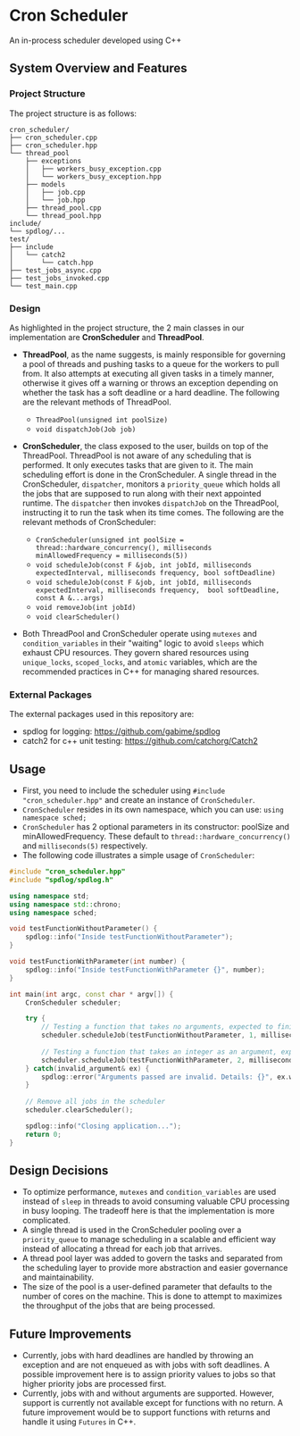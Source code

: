 # Cron Scheduler
An in-process scheduler developed using C++

## System Overview and Features
### Project Structure
The project structure is as follows:

```
cron_scheduler/
├── cron_scheduler.cpp
├── cron_scheduler.hpp
└── thread_pool
    ├── exceptions
    │   ├── workers_busy_exception.cpp
    │   └── workers_busy_exception.hpp
    ├── models
    │   ├── job.cpp
    │   └── job.hpp
    ├── thread_pool.cpp
    └── thread_pool.hpp
include/
└── spdlog/...
test/
├── include
│   └── catch2
│       └── catch.hpp
├── test_jobs_async.cpp
├── test_jobs_invoked.cpp
└── test_main.cpp
```

### Design
As highlighted in the project structure, the 2 main classes in our implementation are **CronScheduler** and **ThreadPool**.
- **ThreadPool**, as the name suggests, is mainly responsible for governing a pool of threads and pushing tasks to a queue for the workers to pull from. It also attempts at executing all given tasks in a timely manner, otherwise it gives off a warning or throws an exception depending on whether the task has a soft deadline or a hard deadline. The following are the relevant methods of ThreadPool.
    - `ThreadPool(unsigned int poolSize)`
    - `void dispatchJob(Job job)`
- **CronScheduler**, the class exposed to the user, builds on top of the ThreadPool. ThreadPool is not aware of any scheduling that is performed. It only executes tasks that are given to it. The main scheduling effort is done in the CronScheduler. A single thread in the CronScheduler, `dispatcher`, monitors a `priority_queue` which holds all the jobs that are supposed to run along with their next appointed runtime. The `dispatcher` then invokes `dispatchJob` on the ThreadPool, instructing it to run the task when its time comes. The following are the relevant methods of CronScheduler:
    - `CronScheduler(unsigned int poolSize = thread::hardware_concurrency(), milliseconds minAllowedFrequency = milliseconds(5))`
    - `void scheduleJob(const F &job, int jobId, milliseconds expectedInterval, milliseconds frequency, bool softDeadline)`
    - `void scheduleJob(const F &job, int jobId, milliseconds expectedInterval, milliseconds frequency,  bool softDeadline, const A &...args)`
    - `void removeJob(int jobId)`
    - `void clearScheduler()`

- Both ThreadPool and CronScheduler operate using `mutexes` and `condition_variables` in their "waiting" logic to avoid `sleeps` which exhaust CPU resources. They govern shared resources using `unique_locks`, `scoped_locks`, and `atomic` variables, which are the recommended practices in C++ for managing shared resources.

### External Packages
The external packages used in this repository are:
- spdlog for logging: https://github.com/gabime/spdlog
- catch2 for c++ unit testing: https://github.com/catchorg/Catch2

## Usage
- First, you need to include the scheduler using `#include "cron_scheduler.hpp"` and create an instance of `CronScheduler`.
- `CronScheduler` resides in its own namespace, which you can use: `using namespace sched;`
- `CronScheduler` has 2 optional parameters in its constructor: poolSize and minAllowedFrequency. These default to `thread::hardware_concurrency()` and `milliseconds(5)` respectively.
- The following code illustrates a simple usage of `CronScheduler`:

```C++
#include "cron_scheduler.hpp"
#include "spdlog/spdlog.h"

using namespace std;
using namespace std::chrono;
using namespace sched;

void testFunctionWithoutParameter() {
    spdlog::info("Inside testFunctionWithoutParameter");
}

void testFunctionWithParameter(int number) {
    spdlog::info("Inside testFunctionWithParameter {}", number);
}

int main(int argc, const char * argv[]) {
    CronScheduler scheduler;

    try {
        // Testing a function that takes no arguments, expected to finish in 10 seconds, runs every 15 seconds, and doesn't have a hard deadline requirement
        scheduler.scheduleJob(testFunctionWithoutParameter, 1, milliseconds(10000), milliseconds(15000), true);
        
        // Testing a function that takes an integer as an argument, expected to finish in 5 seconds, runs every 10 seconds, and does't have hard deadline requirements
        scheduler.scheduleJob(testFunctionWithParameter, 2, milliseconds(5000), milliseconds(10000), true, 2);
    } catch(invalid_argument& ex) {
        spdlog::error("Arguments passed are invalid. Details: {}", ex.what());
    }
    
    // Remove all jobs in the scheduler
    scheduler.clearScheduler();

    spdlog::info("Closing application...");
    return 0;
}
```
## Design Decisions
- To optimize performance, `mutexes` and `condition_variables` are used instead of `sleep` in threads to avoid consuming valuable CPU processing in busy looping. The tradeoff here is that the implementation is more complicated.
- A single thread is used in the CronScheduler pooling over a `priority_queue` to manage scheduling in a scalable and efficient way instead of allocating a thread for each job that arrives.
- A thread pool layer was added to govern the tasks and separated from the scheduling layer to provide more abstraction and easier governance and maintainability.
- The size of the pool is a user-defined parameter that defaults to the number of cores on the machine. This is done to attempt to maximizes the throughput of the jobs that are being processed. 

## Future Improvements
- Currently, jobs with hard deadlines are handled by throwing an exception and are not enqueued as with jobs with soft deadlines. A possible improvement here is to assign priority values to jobs so that higher priority jobs are processed first.
- Currently, jobs with and without arguments are supported. However, support is currently not available except for functions with no return. A future improvement would be to support functions with returns and handle it using `Futures` in C++.
